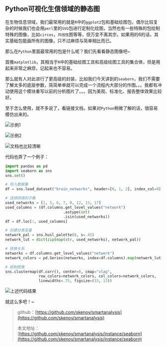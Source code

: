 ## Python可视化生信领域的静态图

在生物信息领域，我们最常用的就是`R`中的`ggplot2`包和基础绘图包，偶尔比较复杂的时候我们也会用`perl`里的`SVG`包进行定制化绘图，当然也有一些特殊的包绘制特殊的图像，比如`circos`，`共线性`图等等，但万变不离其宗，如果用的6的话，其实基础包能画所有的图像，只不过麻烦与简单相比而已。

那么在`Python`里面最常用的包是什么呢？我们先看看静态图像吧~

首推`matplotlib`，其相当于`R`中的基础绘图工具和高级绘图工具的集合体，但是用起来非常之麻烦，记起来也不容易。

那么就有人对此进行了更高级的封装，比如我们今天讲到的`seaborn`，我们不需要了解太多的底层参数，简简单单就可以完成一个流程内大部分的作图。。。我都有冲动使用这个模块重写以前的分析图片了。。。因为美观、标准化、报告整体效果比较好。

至于怎么使用，就不多说了，看链接文档，如果对`Python`稍微了解的话，很容易模仿出来的。

![示例1](https://mmbiz.qpic.cn/mmbiz_png/mYJibSOraq9r4Gyiaso5L70IxrM4ibQsMCCboLy8mckdSeNz6lAcecibahCS5Kyc8kANdNVyvPBCKQcTKLkRLicPJicQ/0?wx_fmt=png)

![示例2](https://mmbiz.qpic.cn/mmbiz_png/mYJibSOraq9r4Gyiaso5L70IxrM4ibQsMCCWWnJzkSLafaao7PvcqDa5LMjyTJuMutQJibEkIwDuQcz5tFH6t0trgg/0?wx_fmt=png)

![文档也比较清晰](https://mmbiz.qpic.cn/mmbiz_png/mYJibSOraq9r4Gyiaso5L70IxrM4ibQsMCCpEPol6ibNUhib15ic922x6bHRUwchx57uAnIJ4ClaJF4kicdM4051reUYQ/0?wx_fmt=png)

代码也弄了一个例子：

```python
import pandas as pd
import seaborn as sns
sns.set()

# 导入数据集
df = sns.load_dataset("brain_networks", header=[0, 1, 2], index_col=0)

# 选择网络的子集
used_networks = [1, 5, 6, 7, 8, 12, 13, 17]
used_columns = (df.columns.get_level_values("network")
                          .astype(int)
                          .isin(used_networks))
df = df.loc[:, used_columns]

# 创建分类变量
network_pal = sns.husl_palette(8, s=.45)
network_lut = dict(zip(map(str, used_networks), network_pal))

# 转换关系
networks = df.columns.get_level_values("network")
network_colors = pd.Series(networks, index=df.columns).map(network_lut)

# 绘制图像
sns.clustermap(df.corr(), center=0, cmap="vlag",
               row_colors=network_colors, col_colors=network_colors,
               linewidths=.75, figsize=(13, 13))
```

![上述代码结果](https://mmbiz.qpic.cn/mmbiz_png/mYJibSOraq9r4Gyiaso5L70IxrM4ibQsMCCDicwRC5UzYrwSlZfxtSC10bRb6YMQKcX9vUlsOw0XKc4tgDcaM1buibw/0?wx_fmt=png)

就这么多吧！~

> github：[https://github.com/skenoy/smartanalysis](https://github.com/skenoy/smartanalysis)
> 
> 本文地址：[https://github.com/skenoy/smartanalysis/instance/seaborn](https://github.com/skenoy/smartanalysis/instance/seaborn)

